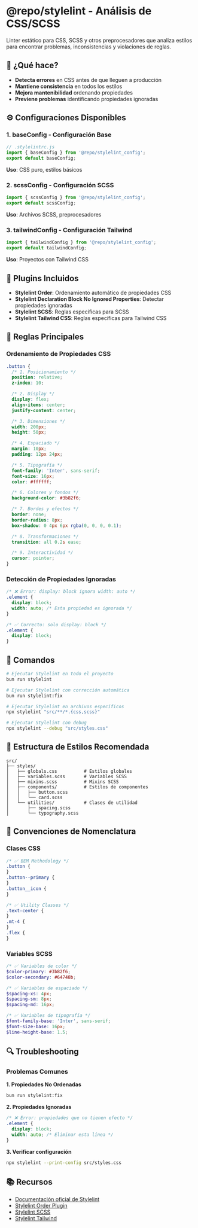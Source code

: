 # @repo/stylelint - Análisis de CSS/SCSS

Linter estático para CSS, SCSS y otros preprocesadores que analiza estilos para encontrar problemas, inconsistencias y violaciones de reglas.

## 🎯 ¿Qué hace?

- **Detecta errores** en CSS antes de que lleguen a producción
- **Mantiene consistencia** en todos los estilos
- **Mejora mantenibilidad** ordenando propiedades
- **Previene problemas** identificando propiedades ignoradas

## ⚙️ Configuraciones Disponibles

### 1. **baseConfig** - Configuración Base

```javascript
// .stylelintrc.js
import { baseConfig } from '@repo/stylelint_config';
export default baseConfig;
```

**Uso**: CSS puro, estilos básicos

### 2. **scssConfig** - Configuración SCSS

```javascript
import { scssConfig } from '@repo/stylelint_config';
export default scssConfig;
```

**Uso**: Archivos SCSS, preprocesadores

### 3. **tailwindConfig** - Configuración Tailwind

```javascript
import { tailwindConfig } from '@repo/stylelint_config';
export default tailwindConfig;
```

**Uso**: Proyectos con Tailwind CSS

## 🔧 Plugins Incluidos

- **Stylelint Order**: Ordenamiento automático de propiedades CSS
- **Stylelint Declaration Block No Ignored Properties**: Detectar propiedades ignoradas
- **Stylelint SCSS**: Reglas específicas para SCSS
- **Stylelint Tailwind CSS**: Reglas específicas para Tailwind CSS

## 🎯 Reglas Principales

### Ordenamiento de Propiedades CSS

```css
.button {
  /* 1. Posicionamiento */
  position: relative;
  z-index: 10;

  /* 2. Display */
  display: flex;
  align-items: center;
  justify-content: center;

  /* 3. Dimensiones */
  width: 200px;
  height: 50px;

  /* 4. Espaciado */
  margin: 10px;
  padding: 12px 24px;

  /* 5. Tipografía */
  font-family: 'Inter', sans-serif;
  font-size: 16px;
  color: #ffffff;

  /* 6. Colores y fondos */
  background-color: #3b82f6;

  /* 7. Bordes y efectos */
  border: none;
  border-radius: 8px;
  box-shadow: 0 4px 6px rgba(0, 0, 0, 0.1);

  /* 8. Transformaciones */
  transition: all 0.2s ease;

  /* 9. Interactividad */
  cursor: pointer;
}
```

### Detección de Propiedades Ignoradas

```css
/* ❌ Error: display: block ignora width: auto */
.element {
  display: block;
  width: auto; /* Esta propiedad es ignorada */
}

/* ✅ Correcto: solo display: block */
.element {
  display: block;
}
```

## 🚀 Comandos

```bash
# Ejecutar Stylelint en todo el proyecto
bun run stylelint

# Ejecutar Stylelint con corrección automática
bun run stylelint:fix

# Ejecutar Stylelint en archivos específicos
npx stylelint "src/**/*.{css,scss}"

# Ejecutar Stylelint con debug
npx stylelint --debug "src/styles.css"
```

## 📁 Estructura de Estilos Recomendada

```
src/
├── styles/
│   ├── globals.css          # Estilos globales
│   ├── variables.scss       # Variables SCSS
│   ├── mixins.scss          # Mixins SCSS
│   ├── components/          # Estilos de componentes
│   │   ├── button.scss
│   │   └── card.scss
│   └── utilities/           # Clases de utilidad
│       ├── spacing.scss
│       └── typography.scss
```

## 🎨 Convenciones de Nomenclatura

### Clases CSS

```css
/* ✅ BEM Methodology */
.button {
}
.button--primary {
}
.button__icon {
}

/* ✅ Utility Classes */
.text-center {
}
.mt-4 {
}
.flex {
}
```

### Variables SCSS

```scss
/* ✅ Variables de color */
$color-primary: #3b82f6;
$color-secondary: #64748b;

/* ✅ Variables de espaciado */
$spacing-xs: 4px;
$spacing-sm: 8px;
$spacing-md: 16px;

/* ✅ Variables de tipografía */
$font-family-base: 'Inter', sans-serif;
$font-size-base: 16px;
$line-height-base: 1.5;
```

## 🔍 Troubleshooting

### Problemas Comunes

**1. Propiedades No Ordenadas**

```bash
bun run stylelint:fix
```

**2. Propiedades Ignoradas**

```css
/* ❌ Error: propiedades que no tienen efecto */
.element {
  display: block;
  width: auto; /* Eliminar esta línea */
}
```

**3. Verificar configuración**

```bash
npx stylelint --print-config src/styles.css
```

## 📚 Recursos

- [Documentación oficial de Stylelint](https://stylelint.io/)
- [Stylelint Order Plugin](https://github.com/hudochenkov/stylelint-order)
- [Stylelint SCSS](https://github.com/stylelint-scss/stylelint-scss)
- [Stylelint Tailwind](https://github.com/tailwindlabs/stylelint-config-tailwindcss)
